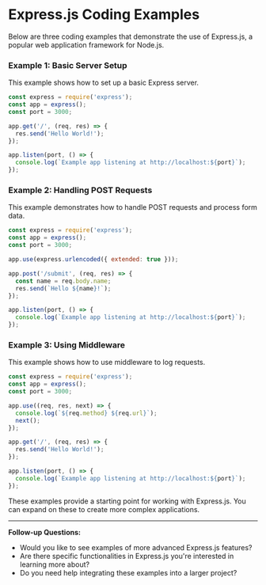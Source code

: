 # Express.js Coding Examples

Below are three coding examples that demonstrate the use of Express.js, a popular web application framework for Node.js.

### Example 1: Basic Server Setup

This example shows how to set up a basic Express server.

```javascript
const express = require('express');
const app = express();
const port = 3000;

app.get('/', (req, res) => {
  res.send('Hello World!');
});

app.listen(port, () => {
  console.log(`Example app listening at http://localhost:${port}`);
});
```

### Example 2: Handling POST Requests

This example demonstrates how to handle POST requests and process form data.

```javascript
const express = require('express');
const app = express();
const port = 3000;

app.use(express.urlencoded({ extended: true }));

app.post('/submit', (req, res) => {
  const name = req.body.name;
  res.send(`Hello ${name}!`);
});

app.listen(port, () => {
  console.log(`Example app listening at http://localhost:${port}`);
});
```

### Example 3: Using Middleware

This example shows how to use middleware to log requests.

```javascript
const express = require('express');
const app = express();
const port = 3000;

app.use((req, res, next) => {
  console.log(`${req.method} ${req.url}`);
  next();
});

app.get('/', (req, res) => {
  res.send('Hello World!');
});

app.listen(port, () => {
  console.log(`Example app listening at http://localhost:${port}`);
});
```

These examples provide a starting point for working with Express.js. You can expand on these to create more complex applications.

---

**Follow-up Questions:**
- Would you like to see examples of more advanced Express.js features?
- Are there specific functionalities in Express.js you're interested in learning more about?
- Do you need help integrating these examples into a larger project?


